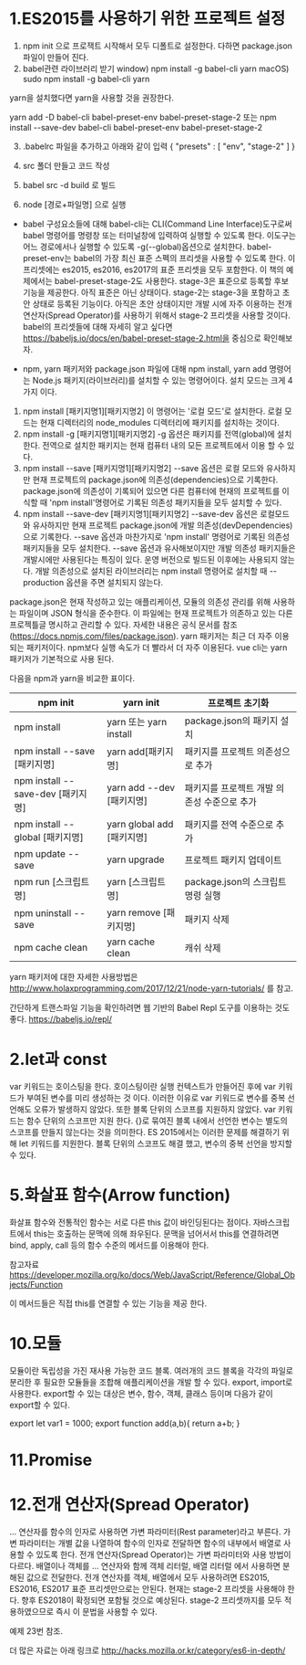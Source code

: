 # 1.ES2015를 사용하기 위한 프로젝트 설정
1) npm init 으로 프로잭트 시작해서 모두 디폴트로 설정한다. 다하면 package.json 파일이 만들어 진다.
2) babel관련 라이브러리 받기
 window) npm install -g babel-cli yarn
 macOS) sudo npm install -g babel-cli yarn

yarn을 설치했다면 yarn을 사용할 것을 권장한다.

yarn add -D babel-cli babel-preset-env babel-preset-stage-2
 또는 
npm install --save-dev babel-cli babel-preset-env babel-preset-stage-2

3) .babelrc 파일을 추가하고 아래와 같이 입력
{
  "presets" : [ "env", "stage-2" ]
}

4) src 폴더 만들고 코드 작성

5) babel src -d build 로 빌드

6) node [경로+파일명] 으로 실행

* babel 구성요소들에 대해
babel-cli는 CLI(Command Line Interface)도구로써 babel 명령어를 명령창 또는 터미널창에 입력하여 실행할 수 있도록 한다. 이도구는 어느 경로에서나 실행할 수 있도록 -g(--global)옵션으로 설치한다.
babel-preset-env는 babel의 가장 최신 표준 스펙의 프리셋을 사용할 수 있도록 한다. 이 프리셋에는 es2015, es2016, es2017의 표준 프리셋을 모두 포함한다. 이 책의 예제에서는 babel-preset-stage-2도 사용한다. stage-3은 표준으로 등록할 후보 기능을 제공한다. 아직 표준은 아닌 상태이다. stage-2는 stage-3을 포함하고 초안 상태로 등록된 기능이다. 아직은 초안 상태이지만 개발 시에 자주 이용하는 전개 연산자(Spread Operator)를 사용하기 위해서 stage-2 프리셋을 사용할 것이다. babel의 프리셋들에 대해 자세히 알고 싶다면 https://babeljs.io/docs/en/babel-preset-stage-2.html을 중심으로 확인해보자.

* npm, yarn 패키저와 package.json 파일에 대해
npm install, yarn add 명령어는 Node.js 패키지(라이브러리)를 설치할 수 있는 명령어이다. 설치 모드는 크게 4가지 이다.
1) npm install [패키지명1][패키지명2] 
 이 명령어는 '로컬 모드'로 설치한다. 로컬 모드는 현재 디렉터리의 node_modules 디렉터리에 패키지를 설치하는 것이다.
2) npm install -g [패키지명1][패키지명2]
 -g 옵션은 패키지를 전역(global)에 설치한다. 전역으로 설치한 패키지는 현재 컴퓨터 내의 모든 프로젝트에서 이용 할 수 있다.
3) npm install --save [패키지명1][패키지명2]
 --save 옵션은 로컬 모드와 유사하지만 현재 프로젝트의 package.json에 의존성(dependencies)으로 기록한다. package.json에 의존성이 기록되어 있으면 다른 컴퓨터에 현재의 프로젝트를 이식할 때 'npm install'명령어로 기록된 의존성 패키지들을 모두 설치할 수 있다.
4) npm install --save-dev [패키지명1][패키지명2]
 --save-dev 옵션은 로컬모드와 유사하지만 현재 프로젝트 package.json에 개발 의존성(devDependencies)으로 기록한다. --save 옵션과 마찬가지로 'npm install' 명령어로 기록된 의존성 패키지들을 모두 설치한다. --save 옵션과 유사해보이지만 개발 의존성 패키지들은 개발시에만 사용된다는 특징이 있다. 운영 버전으로 빌드된 이후에는 사용되지 않는다. 개발 의존성으로 설치된 라이브러리는 npm install 명령어로 설치할 때 --production 옵션을 주면 설치되지 않는다.

 package.json은 현재 작성하고 있는 애플리케이션, 모듈의 의존성 관리를 위해 사용하는 파일이며 JSON 형식을 준수한다. 이 파일에는 현재 프로젝트가 의존하고 있는 다른 프로젝틀글 명시하고 관리할 수 있다. 자세한 내용은 공식 문서를 참조 (https://docs.npmjs.com/files/package.json).
 yarn 패키저는 최근 더 자주 이용되는 패키저이다. npm보다 실행 속도가 더 빨라서 더 자주 이용된다. vue cli는 yarn 패키저가 기본적으로 사용 된다. 

 다음을 npm과 yarn을 비교한 표이다.

|npm init|yarn init| 프로젝트 초기화|
|---|---|---|
|npm install | yarn 또는 yarn install | package.json의 패키지 설치 |
|npm install --save [패키지명] | yarn add[패키지명] | 패키지를 프로젝트 의존성으로 추가 |
|npm install --save-dev [패키지명] | yarn add --dev [패키지명] | 패키지를 프로젝트 개발 의존성 수준으로 추가 |
|npm install --global [패키지명] | yarn global add [패키지명] | 패키지를 전역 수준으로 추가 |
|npm update --save | yarn upgrade | 프로젝트 패키지 업데이트 |
|npm run [스크립트명] | yarn [스크립트명] | package.json의 스크립트 명령 실행 |
|npm uninstall --save | yarn remove [패키지명] | 패키지 삭제 |
|npm cache clean | yarn cache clean | 캐쉬 삭제 |

yarn 패키저에 대한 자세한 사용방법은 http://www.holaxprogramming.com/2017/12/21/node-yarn-tutorials/ 를 참고.

간단하게 트랜스파일 기능을 확인하려면 웹 기반의 Babel Repl 도구를 이용하는 것도 좋다.
https://babeljs.io/repl/

# 2.let과 const
var 키워드는 호이스팅을 한다. 호이스팅이란 실행 컨텍스트가 만들어진 후에 var 키워드가 부여된 변수를 미리 생성하는 것 이다. 이러한 이유로 var 키워드로 변수를 중복 선언해도 오류가 발생하지 않았다. 또한 블록 단위의 스코프를 지원하지 않았다. var 키워드는 함수 단위의 스코프만 지원 한다. {}로 묶여진 블록 내에서 선언한 변수는 별도의 스코프를 만들지 않는다는 것을 의미한다. ES 2015에서는 이러한 문제를 해결하기 위해 let 키워드를 지원한다. 블록 단위의 스코프도 해결 했고, 변수의 중복 선언을 방지할 수 있다.

# 5.화살표 함수(Arrow function)
화살표 함수와 전통적인 함수는 서로 다른 this 값이 바인딩된다는 점이다. 자바스크립트에서 this는 호출하는 문맥에 의해 좌우된다. 문맥을 넘어서서 this를 연결하려면 bind, apply, call 등의 함수 수준의 메서드를 이용해야 한다. 

참고자료
https://developer.mozilla.org/ko/docs/Web/JavaScript/Reference/Global_Objects/Function

이 메서드들은 직접 this를 연결할 수 있는 기능을 제공 한다.

# 10.모듈
모듈이란 독립성을 가진 재사용 가능한 코드 블록. 여러개의 코드 블록을 각각의 파일로 분리한 후 필요한 모듈들을 조합해 애플리케이션을 개발 할 수 있다. export, import로 사용한다. export할 수 있는 대상은 변수, 함수, 객체, 클래스 등이며 다음가 같이 export할 수 있다.

export let var1 = 1000;
export function add(a,b){
  return a+b;
}

# 11.Promise

# 12.전개 연산자(Spread Operator)
... 연산자를 함수의 인자로 사용하면 가변 파라미터(Rest parameter)라고 부른다. 가변 파라미터는 개별 값을 나열하여 함수의 인자로 전달하면 함수의 내부에서 배열로 사용할 수 있도록 한다. 전개 연산자(Spread Operator)는 가변 파라미터와 사용 방법이 다르다. 배열이나 객체를 ... 연산자와 함께 객체 리터럴, 배열 리터럴 에서 사용하면 분해된 값으로 전달한다. 전개 연산자를 객체, 배열에서 모두 사용하려면 ES2015, ES2016, ES2017 표준 프리셋만으로는 안된다. 현재는 stage-2 프리셋을 사용해야 한다. 향후 ES2018이 확정되면 포함될 것으로 예상된다. stage-2 프리셋까지를 모두 적용하였으므로 즉시 이 문법을 사용할 수 있다.

예제 23번 참조.

더 많은 자료는 아래 링크로
http://hacks.mozilla.or.kr/category/es6-in-depth/                                        